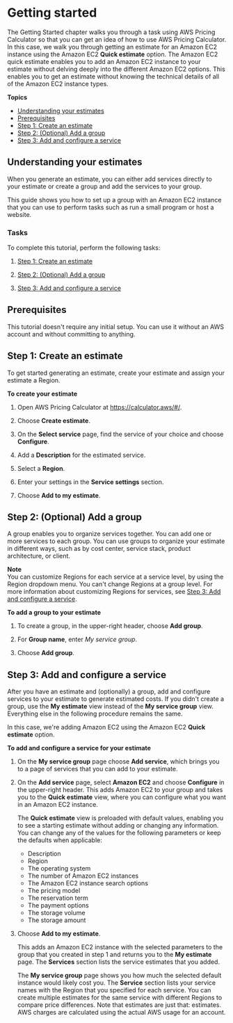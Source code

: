 # Getting started<a name="getting-started"></a>

The Getting Started chapter walks you through a task using AWS Pricing Calculator so that you can get an idea of how to use AWS Pricing Calculator\. In this case, we walk you through getting an estimate for an Amazon EC2 instance using the Amazon EC2 **Quick estimate** option\. The Amazon EC2 quick estimate enables you to add an Amazon EC2 instance to your estimate without delving deeply into the different Amazon EC2 options\. This enables you to get an estimate without knowing the technical details of all of the Amazon EC2 instance types\.

**Topics**
+ [Understanding your estimates](#overview)
+ [Prerequisites](#prereqs)
+ [Step 1: Create an estimate](#step-1)
+ [Step 2: \(Optional\) Add a group](#step-2)
+ [Step 3: Add and configure a service](#step-3)

## Understanding your estimates<a name="overview"></a>

 When you generate an estimate, you can either add services directly to your estimate or create a group and add the services to your group\.

This guide shows you how to set up a group with an Amazon EC2 instance that you can use to perform tasks such as run a small program or host a website\. 

### Tasks<a name="overview-tasks"></a>

To complete this tutorial, perform the following tasks:

1. [Step 1: Create an estimate](#step-1)

1. [Step 2: \(Optional\) Add a group](#step-2)

1. [Step 3: Add and configure a service](#step-3)

## Prerequisites<a name="prereqs"></a>

This tutorial doesn't require any initial setup\. You can use it without an AWS account and without committing to anything\. 

## Step 1: Create an estimate<a name="step-1"></a>

To get started generating an estimate, create your estimate and assign your estimate a Region\. <a name="create-estimate"></a>

**To create your estimate**

1. Open AWS Pricing Calculator at [https://calculator\.aws/\#/](https://calculator.aws/#/)\.

1. Choose **Create estimate**\.

1. On the **Select service** page, find the service of your choice and choose **Configure**\.

1. Add a **Description** for the estimated service\.

1. Select a **Region**\.

1. Enter your settings in the **Service settings** section\.

1. Choose **Add to my estimate**\.

## Step 2: \(Optional\) Add a group<a name="step-2"></a>

A group enables you to organize services together\. You can add one or more services to each group\. You can use groups to organize your estimate in different ways, such as by cost center, service stack, product architecture, or client\.

**Note**  
You can customize Regions for each service at a service level, by using the Region dropdown menu\. You can't change Regions at a group level\. For more information about customizing Regions for services, see [Step 3: Add and configure a service](#step-3)\.<a name="add-group"></a>

**To add a group to your estimate**

1. To create a group, in the upper\-right header, choose **Add group**\.

1. For **Group name**, enter *My service group*\. 

1. Choose **Add group**\.

## Step 3: Add and configure a service<a name="step-3"></a>

After you have an estimate and \(optionally\) a group, add and configure services to your estimate to generate estimated costs\. If you didn't create a group, use the **My estimate** view instead of the **My service group** view\. Everything else in the following procedure remains the same\.

In this case, we're adding Amazon EC2 using the Amazon EC2 **Quick estimate** option\. <a name="generate-quick-estimate"></a>

**To add and configure a service for your estimate**

1. On the **My service group** page choose **Add service**, which brings you to a page of services that you can add to your estimate\.

1. On the **Add service** page, select **Amazon EC2** and choose **Configure** in the upper\-right header\. This adds Amazon EC2 to your group and takes you to the **Quick estimate** view, where you can configure what you want in an Amazon EC2 instance\.

   The **Quick estimate** view is preloaded with default values, enabling you to see a starting estimate without adding or changing any information\. You can change any of the values for the following parameters or keep the defaults when applicable:
   + Description
   + Region
   + The operating system
   + The number of Amazon EC2 instances
   + The Amazon EC2 instance search options
   + The pricing model
   + The reservation term
   + The payment options
   + The storage volume
   + The storage amount

1. Choose **Add to my estimate**\.

   This adds an Amazon EC2 instance with the selected parameters to the group that you created in step 1 and returns you to the **My estimate** page\. The **Services** section lists the service estimates that you added\.

   The **My service group** page shows you how much the selected default instance would likely cost you\. The **Service** section lists your service names with the Region that you specified for each service\. You can create multiple estimates for the same service with different Regions to compare price differences\. Note that estimates are just that: estimates\. AWS charges are calculated using the actual AWS usage for an account\.